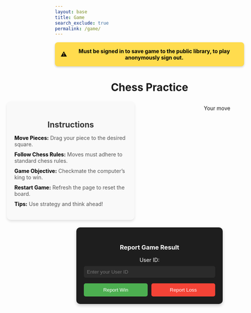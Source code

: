 ```yaml
---
layout: base
title: Game
search_exclude: true
permalink: /game/
---
```


<link rel="stylesheet"
			href="https://unpkg.com/@chrisoakman/chessboardjs@1.0.0/dist/chessboard-1.0.0.min.css"
			integrity="sha384-q94+BZtLrkL1/ohfjR8c6L+A6qzNH9R2hBLwyoAfu3i/WCvQjzL2RQJ3uNHDISdU"
			crossorigin="anonymous">

<style>
		.container {
			display: flex;
			justify-content: center;
			align-items: flex-start;
			margin: 20px auto;
			max-width: 1200px;
		}
		#instructions {
			margin-right: 20px;
			max-width: 300px;
			padding: 20px;
			background: #f9f9f9;
			border-radius: 10px;
			box-shadow: 0 4px 6px rgba(0, 0, 0, 0.1);
			flex-shrink: 0;
		}
		#instructions h2 {
			text-align: center;
			margin-bottom: 10px;
			color: #333;
		}
		#instructions ul {
			list-style: none;
			padding: 0;
		}
		#instructions ul li {
			margin-bottom: 10px;
			color: #555;
		}
		#instructions ul li b {
			color: #000;
		}
		#board-container {
			text-align: center;
			flex-grow: 1;
		}
		#board {
			margin: 0 auto;
		}
		#status {
			text-align: center;
			margin: 10px 0;
		}
</style>

<div id="noticeCard" style="background-color:rgb(255, 220, 78); color: #000; padding: 15px; text-align: center; font-weight: bold; border-radius: 8px; margin-bottom: 15px; box-shadow: 0 2px 5px rgba(0, 0, 0, 0.2); display: flex; align-items: center; justify-content: center;">
  <span style="font-size: 1.2em; margin-right: 8px;">⚠️</span> 
  <span id="noticeMessage">Must be signed in to save game to the public library, to play anonymously sign out.</span>
</div>

<h1 style="text-align:center;">Chess Practice</h1>
<div class="container">
	<div id="instructions">
		<h2>Instructions</h2>
		<ul>
			<li><b>Move Pieces:</b> Drag your piece to the desired square.</li>
			<li><b>Follow Chess Rules:</b> Moves must adhere to standard chess rules.</li>
			<li><b>Game Objective:</b> Checkmate the computer’s king to win.</li>
			<li><b>Restart Game:</b> Refresh the page to reset the board.</li>
			<li><b>Tips:</b> Use strategy and think ahead!</li>
		</ul>
	</div>
	<div id="board-container">
		<div id="board" style="width: 400px"></div>
		<div id="status">Your move</div>
	</div>
</div>

<div id="reportMenu" style="display: flex; justify-content: center; margin-top: 20px;">
  <div style="background-color: #1e1e1e; color: white; padding: 20px; border-radius: 10px; box-shadow: 0 4px 8px rgba(0,0,0,0.2); text-align: center; width: 350px;">
    <h3 style="margin-bottom: 15px;">Report Game Result</h3>
    <label for="userIdInput" style="display: block; margin-bottom: 8px;">User ID:</label>
    <input type="number" id="userIdInput" placeholder="Enter your User ID" required style="width: 100%; padding: 8px; margin-bottom: 15px; border: none; border-radius: 5px; background-color: #2b2b2b; color: white;">
    <div style="display: flex; gap: 10px; justify-content: center;">
      <button id="reportWinButton" style="background-color: #4caf50; color: white; padding: 10px; border: none; border-radius: 5px; cursor: pointer; width: 100%;">
        Report Win
      </button>
      <button id="reportLossButton" style="background-color: #f44336; color: white; padding: 10px; border: none; border-radius: 5px; cursor: pointer; width: 100%;">
        Report Loss
      </button>
    </div>
  </div>
</div>

<script src="https://cdnjs.cloudflare.com/ajax/libs/chess.js/0.10.3/chess.min.js"></script>
<script src="https://code.jquery.com/jquery-3.5.1.min.js"
				integrity="sha384-ZvpUoO/+PpLXR1lu4jmpXWu80pZlYUAfxl5NsBMWOEPSjUn/6Z/hRTt8+pR6L4N2"
				crossorigin="anonymous"></script>

<script src="https://unpkg.com/@chrisoakman/chessboardjs@1.0.0/dist/chessboard-1.0.0.min.js"
				integrity="sha384-8Vi8VHwn3vjQ9eUHUxex3JSN/NFqUg3QbPyX8kWyb93+8AC/pPWTzj+nHtbC5bxD"
				crossorigin="anonymous"></script>
<script src="https://cdnjs.cloudflare.com/ajax/libs/chessboard.js/1.0.0/chessboard.min.js"></script>

<script type="module">
		import { pythonURI, fetchOptions } from '/sprint4_frontend/assets/js/api/config.js';
		let elo = prompt("Enter elo (chess ranking) of the bot you want to play. 100 (beginner) to 3500 (god):")

		const board = Chessboard('board', {
				draggable: true,
				position: 'start',
				onDragStart: onDragStart,
				pieceTheme: 'https://chessboardjs.com/img/chesspieces/wikipedia/{piece}.png',
				onDrop: handleMove,
				onSnapEnd: onSnapEnd
		});

		const game = new Chess();
		const statusEl = document.getElementById('status');

		function handleMove(source, target, piece, newPos, oldPos, orientation) {
				var move = game.move({
						from: source,
						to: target,
						promotion: 'q' // always promotes to a queen for simplicity
				})

				// illegal move
				if (move === null) return 'snapback'

				window.setTimeout(makeComputerMove, 250)
		}

		function onDragStart (source, piece, position, orientation) {
				if (game.game_over()) return false
				if (piece.search(/^b/) !== -1) return false
		}

		function onSnapEnd () {
				board.position(game.fen())
		}

		async function fetchBestMove(fen, elo) {
				try {
						const response = await fetch(`${pythonURI}/get-move`, {
								method: 'POST',
								headers: {
										'Content-Type': 'application/json'
								},
								body: JSON.stringify({fen: fen, elo: elo})
						});

						if (!response.ok) {
								throw new Error(`Error: ${response.status} ${response.statusText}`);
						}

						const data = await response.json();
						return data.move;
				} catch (error) {
						console.error("Failed to fetch the move:", error);
						return null;
				}
		}

		function stockfishToAlgebraic(stockfishMove) {

				const from = stockfishMove.slice(0, 2);
				const to = stockfishMove.slice(2, 4);

				const moves = game.moves({ verbose: true });

				const matchingMove = moves.find(
						(m) => m.from === from && m.to === to
				);

				return matchingMove ? matchingMove.san : null;
		}

		async function getUser() {
			try {
				const response = await fetch(`${pythonURI}/api/user`, fetchOptions);
				if (!response.ok) throw new Error('Failed to fetch user.');

				const user = await response.json();
				console.log("all data", user)
				console.log("id", user['id'])
				return user['id']
			} catch (error) {
				console.error('Error fetching skills:', error);
			}
		}

		async function makeGame(pgn) {
			try {
				const userId = await getUser();
				const response = await fetch(`${pythonURI}/api/pgn`, {
					method: 'POST',
					headers: {
						'Accept': 'application/json',
						'Content-Type': 'application/json'
					},
					body: JSON.stringify({ pgn: pgn, date: '01/23/2025', name: 'placeholder', user_id: userId})
				});
				if (!response.ok) {
					throw new Error('Failed to delete: ' + response.statusText);
				}
			} catch (error) {
				console.error('Error deleting entry:', error);
			}
		}

		async function automaticUpdate() {
			try {
				const options = { ...fetchOptions };
				options.method = "GET";
				// Fetch all past games
				const response = await fetch(`${pythonURI}/api/pastgame`, options);
				if (!response.ok) throw new Error('Failed to fetch past games.');
				const data = await response.json();
				console.log(data);
				// Select the first game (or modify logic as needed)
				if (data.length > 0) {
					const userId = await getUser();
					const userGame = data.find(game => game.user_id === userId); // Filter games by user ID

					const updatedLosses = userGame.number_of_losses + 1;                // Prepare the updated game data
					const updatedGame = {
						id: userGame.id,
						user_id: userGame.user_id,
						number_of_wins: userGame.number_of_wins,
						number_of_losses: updatedLosses,
					};
					// Send the PUT request to update the game
					const putOptions = { ...fetchOptions };
					putOptions.method = "PUT";
					putOptions.body = JSON.stringify(updatedGame);
					const putResponse = await fetch(`${pythonURI}/api/pastgame`, putOptions);
					if (putResponse.ok) {
						console.log(`Game ID ${userGame.id} updated: Wins incremented to ${updatedWins}`);
						fetchPastGames(); // Refresh the table to reflect the update
					} else {
						const errorData = await putResponse.json();
						console.error("Error updating game:", errorData.message);
					}
				} else {
					console.log("No games found to update.");
				}
			} catch (error) {
				console.error("Error in automaticUpdate:", error);
			}
		}

		async function makeComputerMove() {
				var possibleMoves = game.moves()

				var randomIdx = Math.floor(Math.random() * possibleMoves.length)
				console.log(possibleMoves)
				console.log(possibleMoves[randomIdx])

				const bestMove = await fetchBestMove(game.fen(), elo)
				const convertedMove = stockfishToAlgebraic(bestMove)
				console.log("sliced", bestMove.slice(-2))
				console.log("not sliced", bestMove)
				console.log("converted notation", convertedMove)

				if (convertedMove.endsWith('#')) {
					statusEl.textContent = 'Checkmate!';
					console.log("Checkmate move:", convertedMove);

					const pgn = game.pgn();
					console.log("pgn", pgn)
					makeGame(pgn);
					automaticUpdate();
				}

				game.move(convertedMove)
				board.position(game.fen())
		}
</script>

<script type="module">
	import { pythonURI, fetchOptions } from '/sprint4_frontend/assets/js/api/config.js';
  async function sendGameResult(userId, result) {
    try {
      // Send the POST request
      const response = await fetch(`${pythonURI}/api/user_stats/update_score`, {
        method: 'POST',
        headers: {
          'Content-Type': 'application/json',
        },
        body: JSON.stringify({
          user_id: userId,
          result: result, // 'win' or 'loss'
        }),
      });

      // Handle the response
      if (!response.ok) {
        const errorMessage = await response.text(); // Get detailed error message
        throw new Error(`Error ${response.status}: ${errorMessage}`);
      }

      const data = await response.json();
      console.log("Score update response:", data);
      alert(`Game result submitted successfully: ${result === 'win' ? "Win" : "Loss"}`);
    } catch (error) {
      console.error("Failed to update score:", error);
      alert(`Failed to update score: ${error.message}. Please ensure the backend is running and the User ID is valid.`);
    }
  }

  // Event listeners for the report buttons
  document.getElementById("reportWinButton").onclick = async () => {
    const userIdInput = document.getElementById("userIdInput").value;

    if (!userIdInput) {
      alert("Please enter your User ID.");
      return;
    }

    await sendGameResult(userIdInput, "win");
  };

  document.getElementById("reportLossButton").onclick = async () => {
    const userIdInput = document.getElementById("userIdInput").value;

    if (!userIdInput) {
      alert("Please enter your User ID.");
      return;
    }

    await sendGameResult(userIdInput, "loss");
  };
</script>

<script>
	// warning card disappears after 15 seconds
    setTimeout(() => {
        const noticeCard = document.getElementById("noticeCard");
        if (noticeCard) {
            noticeCard.style.transition = "opacity 0.5s ease-out";
            noticeCard.style.opacity = "0";
            setTimeout(() => noticeCard.style.display = "none", 500); 
        }
    }, 15000);
</script>

